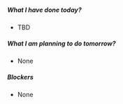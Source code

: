 ##### **What I have done today?**
- TBD
##### **What I am planning to do tomorrow?**
- None
##### **Blockers**
- None
